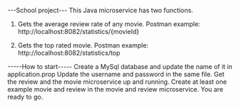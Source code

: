  ---School project---
This Java microservice has two functions.

1. Gets the average review rate of any movie. 
  Postman example: http://localhost:8082/statistics/{movieId}

2. Gets the top rated movie.
   Postman example: http://localhost:8082/statistics/top

-----How to start-----
Create a MySql database and update the name of it in application.prop
Update the username and password in the same file. 
Get the review and the movie microservice up and running.
Create at least one example movie and review in the movie and review microservice.
You are ready to go.

